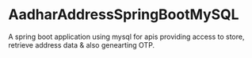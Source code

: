 # AadharAddressSpringBootMySQL
 A spring boot application using mysql  for apis providing access to store, retrieve address data & also genearting OTP.
